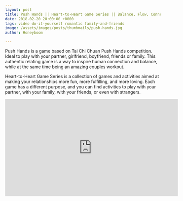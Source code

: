 ```yaml
---
layout: post
title: Push Hands || Heart-to-Heart Game Series || Balance, Flow, Connection
date: 2018-02-20 20:00:00 +0000
tags: video do-it-yourself romantic family-and-friends
image: /assets/images/posts/thumbnails/push-hands.jpg
author: Honeyboom

---
```

Push Hands is a game based on Tai Chi Chuan Push Hands competition. Ideal to play with your partner, girlfriend, boyfriend, friends or family. This authentic relating game is a way to inspire human connection and balance, while at the same time being an amazing couples workout.

Heart-to-Heart Game Series is a collection of games and activities aimed at making your relationships more fun, more fulfilling, and more loving. Each game has a different purpose, and you can find activities to play with your partner, with your family, with your friends, or even with strangers.

<div class="video-container"><iframe width="560" height="315" src="https://www.youtube.com/embed/q2PSmta6zp8" frameborder="0" allow="autoplay; encrypted-media" allowfullscreen></iframe></div>
